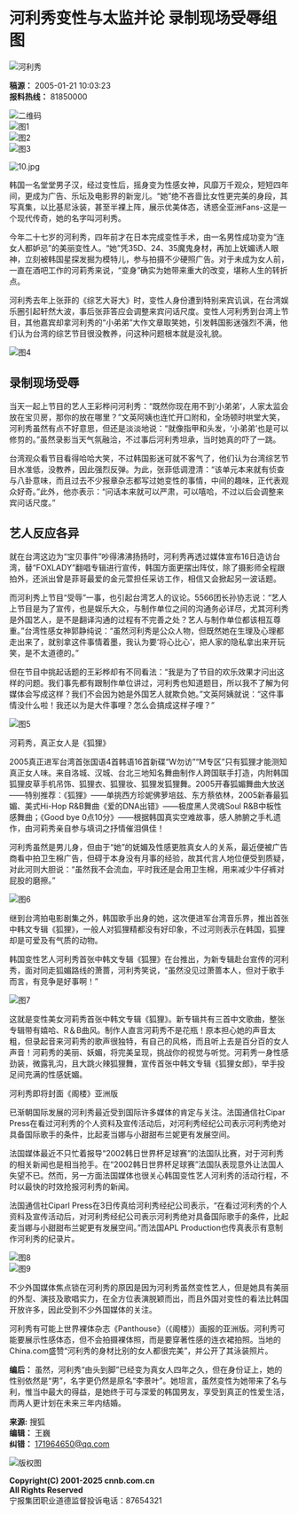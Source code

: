 # 河利秀变性与太监并论 录制现场受辱组图

![河利秀](http://news.cnnb.com.cn/packages/2015/images/1_2.jpg)

**稿源：** 2005-01-21 10:03:23  
**报料热线：** 81850000

![二维码](http://news.cnnb.com.cn/packages/2015/images/erweima.png)  
![图1](http://news.cnnb.com.cn/packages/2015/images/1_14.jpg)  
![图2](http://news.cnnb.com.cn/packages/2015/images/1_15.jpg)  
![图3](http://news.cnnb.com.cn/packages/2015/images/1_16.png)  

![10.jpg](http://www.cnnb.com.cn/big5/node2/node48/node2379/images/00330993.jpg)

韩国一名堂堂男子汉，经过变性后，摇身变为性感女神，风靡万千观众，短短四年间，更成为广告、乐坛及电影界的新宠儿。“她”绝不吝啬比女性更完美的身段，其写真集，以比基尼泳装，甚至半裸上阵，展示优美体态，诱惑全亚洲Fans-这是一个现代传奇，她的名字叫河利秀。

今年二十七岁的河利秀，四年前才在日本完成变性手术，由一名男性成功变为“连女人都妒忌”的美丽变性人。“她”凭35D、24、35魔鬼身材，再加上妩媚诱人眼神，立刻被韩国星探发掘为模特儿，参与拍摄不少硬照广告。对于未成为女人前，一直在酒吧工作的河莉秀来说，“变身”确实为她带来重大的改变，堪称人生的转折点。

河利秀去年上张菲的《综艺大哥大》时，变性人身份遭到特别来宾讥讽，在台湾娱乐圈引起轩然大波，事后张菲答应会调整来宾问话尺度。变性人河利秀到台湾上节目，其他嘉宾却拿河利秀的“小弟弟”大作文章取笑她，引发韩国影迷强烈不满，他们认为台湾的综艺节目很没教养，问这种问题根本就是没礼貌。

![图4](http://www.cnnb.com.cn//big5/node2/node48/node2379/images/00330994.jpg)

## 录制现场受辱

当天一起上节目的艺人王彩桦问河利秀：“既然你现在用不到‘小弟弟’，人家太监会放在宝贝房，那你的放在哪里？”文英阿姨也连忙开口附和，全场顿时哄堂大笑，河利秀虽然有点不好意思，但还是淡淡地说：“就像指甲和头发，‘小弟弟’也是可以修剪的。”虽然录影当天气氛融洽，不过事后河利秀坦承，当时她真的吓了一跳。

台湾观众看节目看得哈哈大笑，不过韩国影迷可就不客气了，他们认为台湾综艺节目水准低，没教养，因此强烈反弹。为此，张菲低调澄清：“该单元本来就有侦查与八卦意味，而且过去不少报章杂志都写过她变性的事情，中间的趣味，正代表观众好奇。”此外，他亦表示：“问话本来就可以严肃，可以嘻哈，不过以后会调整来宾问话尺度。”

## 艺人反应各异

就在台湾这边为“宝贝事件”吵得沸沸扬扬时，河利秀再透过媒体宣布16日造访台湾，替“FOXLADY”翻唱专辑进行宣传，韩国方面更摆出阵仗，除了摄影师全程跟拍外，还派出曾是菲哥最爱的金元萱担任采访工作，相信又会掀起另一波话题。

而河利秀上节目“受辱”一事，也引起台湾艺人的议论。5566团长孙协志说：“艺人上节目是为了宣传，也是娱乐大众，与制作单位之间的沟通务必详尽，尤其河利秀是外国艺人，是不是翻译沟通的过程有不完善之处？艺人与制作单位都该相互尊重。”台湾性感女神郭静纯说：“虽然河利秀是公众人物，但既然她在生理及心理都走出来了，就别拿这件事情着墨，我认为要‘将心比心’，把人家的隐私拿出来开玩笑，是不太道德的。”

但在节目中挑起话题的王彩桦却有不同看法：“我是为了节目的欢乐效果才问出这样的问题。我们事先都有跟制作单位讲过，河利秀也知道题目，所以我不了解为何媒体会写成这样？我们不会因为她是外国艺人就欺负她。”文英阿姨就说：“这件事情没什么啦！我还以为是大件事哩？怎么会搞成这样子哩？”

![图5](http://www.cnnb.com.cn//big5/node2/node48/node2379/images/00330995.jpg)

河莉秀，真正女人是《狐狸》

2005真正进军台湾首张国语4首韩语16首新碟“W勿访”“M专区”只有狐狸才能测知真正女人味。来自洛城、汉城、台北三地知名舞曲制作人跨国联手打造，内附韩国狐狸皮草手机吊饰、狐狸衣、狐狸妆、狐狸发狐狸舞。2005开春狐媚舞曲大放送——特别推荐：《狐狸》——单挑西方珍妮佛萝培兹、东方蔡依林，2005新春最狐媚、美式Hi-Hop R&B舞曲《爱的DNA出错》——极度黑人灵魂Soul R&B中板性感舞曲；《Good bye 0点10分》——根据韩国真实空难故事，感人肺腑之手札遗作，由河莉秀亲自参与填词之抒情催泪俱佳！

河利秀虽然是男儿身，但由于“她”的妩媚及性感更胜真女人的关系，最近便被广告商看中拍卫生棉广告，但碍于本身没有月事的经验，故其代言人地位便受到质疑，对此河则大胆说：“虽然我不会流血，平时我还是会用卫生棉，用来减少牛仔裤对屁股的磨擦。”

![图6](http://www.cnnb.com.cn//big5/node2/node48/node2379/images/00330996.jpg)

继到台湾拍电影剧集之外，韩国歌手出身的她，这次便进军台湾音乐界，推出首张中韩文专辑《狐狸》，一般人对狐狸精都没有好印象，不过河则表示在韩国，狐狸却是可爱及有气质的动物。

韩国变性艺人河利秀首张中韩文专辑《狐狸》在台推出，为新专辑赴台宣传的河利秀，面对同走狐媚路线的萧蔷，河利秀笑说，“虽然没见过萧蔷本人，但对于歌手而言，有竞争是好事啊！”

![图7](http://www.cnnb.com.cn//big5/node2/node48/node2379/images/00330997.jpg)

这就是变性美女河莉秀首张中韩文专辑《狐狸》。新专辑共有三首中文歌曲，整张专辑带有嬉哈、R＆B曲风。制作人直言河莉秀不是花瓶！原本担心她的声音太粗，但录起音来河莉秀的歌声很独特，有自己的风格，而且听上去是百分百的女人声音！河莉秀的美丽、妖媚，将完美呈现，挑战你的视觉与听觉。河莉秀一身性感劲装，微露乳沟，且大跳火辣狐狸舞，宣传首张中韩文专辑《狐狸女郎》，举手投足间充满的性感妩媚。

河利秀即将封面《阁楼》亚洲版

已渐朝国际发展的河利秀最近受到国际许多媒体的肯定与关注。法国通信社Cipar Press在看过河利秀的个人资料及宣传活动后，对河利秀经纪公司表示河利秀绝对具备国际歌手的条件，比起麦当娜与小甜甜布兰妮更有发展空间。

法国媒体最近不只忙着报导“2002韩日世界杯足球赛”的法国队比赛，对于河利秀的相关新闻也是相当抢手。在“2002韩日世界杯足球赛”法国队表现意外让法国人失望不已。然而，另一方面法国媒体也很关心韩国变性艺人河利秀的活动行程，不时以最快的时效抢报河利秀的新闻。

法国通信社Ciparl Press在3日传真给河利秀经纪公司表示，“在看过河利秀的个人资料及宣传活动后，对河利秀经纪公司表示河利秀绝对具备国际歌手的条件，比起麦当娜与小甜甜布兰妮更有发展空间。”而法国APL Production也传真表示有意制作河利秀的纪录片。

![图8](http://www.cnnb.com.cn//big5/node2/node48/node2379/images/00330998.jpg)  
![图9](http://www.cnnb.com.cn//big5/node2/node48/node2379/images/00330999.jpg)

不少外国媒体焦点锁在河利秀的原因是因为河利秀虽然变性艺人，但是她具有美丽的外型、演技及歌唱实力，在全方位表演脱颖而出，而且外国对变性的看法比韩国开放许多，因此受到不少外国媒体的关注。

河利秀有可能上世界裸体杂志《Panthouse》（《阁楼》）画报的亚洲版。河利秀可能要展示性感体态，但不会拍摄裸体照，而是要穿著性感的连衣裙拍照。当地的China.com盛赞“河利秀的身材比别的女人都很完美”，并公开了其泳装照片。

**编后：** 虽然，河利秀“由头到脚”已经变为真女人四年之久，但在身份证上，她的性别依然是“男”，名字更仍然是原名“李景叶”。她坦言，虽然变性为她带来了名与利，惟当中最大的得益，是她终于可与深爱的韩国男友，享受到真正的性爱生活，而两人更计划在未来三年内结婚。

**来源:** 搜狐  
**编辑：** 王巍  
**纠错：** [171964650@qq.com](mailto:171964650@qq.com)

![版权图](http://www.cnnb.com.cn/pic/0/04/21/41/4214177_806742.jpg)  

**Copyright(C) 2001-2025 cnnb.com.cn  
All Rights Reserved**  
宁报集团职业道德监督投诉电话：87654321
<!-- tcd_original_link http://news.cnnb.com.cn/system/2005/01/21/001025735.shtml -->
